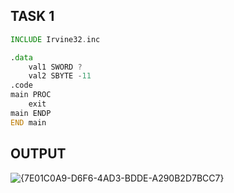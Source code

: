 ## TASK 1

``` asm
INCLUDE Irvine32.inc

.data
	val1 SWORD ?
	val2 SBYTE -11
.code
main PROC
	exit
main ENDP
END main
```

## OUTPUT 
![{7E01C0A9-D6F6-4AD3-BDDE-A290B2D7BCC7}](https://github.com/user-attachments/assets/551e646b-eb9d-46af-bc15-0ed2ff515461)
